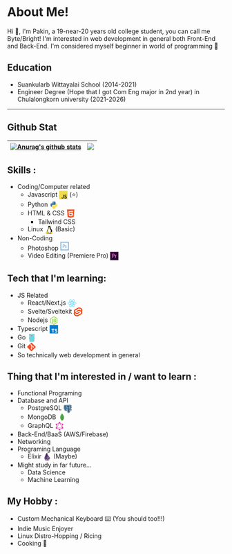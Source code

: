 # About Me!

Hi 👋, I'm Pakin, a 19-near-20 years old college student, you can call me Byte/Bright! I'm interested in web development in general both Front-End and Back-End. I'm considered myself beginner in world of programming 👶

## Education

-   Suankularb Wittayalai School (2014-2021)
-   Engineer Degree (Hope that I got Com Eng major in 2nd year) in Chulalongkorn university (2021-2026)

---

## Github Stat

| <a href="https://github.com/anuraghazra/github-readme-stats"><img align="center" src="https://github-readme-stats.vercel.app/api?username=OnFireByte&show_icons=true&theme=buefy&hide_border=true" alt="Anurag's github stats" /></a> | <a href="https://github.com/anuraghazra/github-readme-stats"><img align="center" src="https://github-readme-stats.vercel.app/api/top-langs/?username=OnFireByte&layout=compact&theme=buefy&hide_border=true&hide=html,SCSS,CSS" /></a> |
| ------------------------------------------------------------------------------------------------------------------------------------------------------------------------------------------------------------------------------------- | ------------------------------------------------------------------------------------------------------------------------------------------------------------------------------------------------------------------- |

## Skills :

-   Coding/Computer related
    -   Javascript <img src="https://github.com/devicons/devicon/blob/master/icons/javascript/javascript-original.svg" height="20px" style="vertical-align: middle;"> (⭐)
    -   Python <img src="https://github.com/devicons/devicon/blob/master/icons/python/python-original.svg" width="20px" style="vertical-align: middle;">
    -   HTML & CSS <img src="https://github.com/devicons/devicon/blob/master/icons/html5/html5-original.svg" width="20px" style="vertical-align: middle;">
        -   Tailwind CSS
    -   Linux <img src="https://github.com/devicons/devicon/blob/master/icons/linux/linux-original.svg" width="20px" style="vertical-align: middle;"> (Basic)
-   Non-Coding
    -   Photoshop <img src="https://github.com/devicons/devicon/blob/master/icons/photoshop/photoshop-line.svg" width="20px">
    -   Video Editing (Premiere Pro) <img src="https://github.com/devicons/devicon/blob/master/icons/premierepro/premierepro-original.svg" width="20px" style="vertical-align: middle;">

## Tech that I'm learning:

-   JS Related
    -   React/Next.js <img src="https://github.com/devicons/devicon/blob/master/icons/react/react-original.svg" width="20px" style="vertical-align: middle;">
    -   Svelte/Sveltekit <img src="https://github.com/devicons/devicon/blob/master/icons/svelte/svelte-original.svg" width="20px" style="vertical-align: middle;">
    -   Nodejs <img src="https://github.com/devicons/devicon/blob/master/icons/nodejs/nodejs-original.svg" width="20px" style="vertical-align: middle;">
-   Typescript <img src="https://github.com/devicons/devicon/blob/master/icons/typescript/typescript-original.svg" width="20px" style="vertical-align: middle;">
-   Go <img src="https://github.com/devicons/devicon/blob/master/icons/go/go-original.svg" width="20px" style="vertical-align: middle;">
-   Git <img src="https://github.com/devicons/devicon/blob/master/icons/git/git-original.svg" width="20px" style="vertical-align: middle;">
-   So technically web development in general

## Thing that I'm interested in / want to learn :

-   Functional Programing
-   Database and API
    -   PostgreSQL <img src="https://github.com/devicons/devicon/blob/master/icons/postgresql/postgresql-original.svg" width="20px" style="vertical-align: middle;">
    -   MongoDB <img src="https://github.com/devicons/devicon/blob/master/icons/mongodb/mongodb-original.svg" width="20px" style="vertical-align: middle;">
    -   GraphQL <img src="https://github.com/devicons/devicon/blob/master/icons/graphql/graphql-plain.svg" width="20px" style="vertical-align: middle;">
-   Back-End/BaaS (AWS/Firebase)
-   Networking
-   Programing Language
    -   Elixir <img src="https://github.com/devicons/devicon/blob/master/icons/elixir/elixir-original.svg" width="20px" style="vertical-align: middle;"> (Maybe)
-   Might study in far future...
    -   Data Science
    -   Machine Learning

## My Hobby :

-   Custom Mechanical Keyboard ⌨️ (You should too!!!)
-   Indie Music Enjoyer
-   Linux Distro-Hopping / Ricing
-   Cooking 🍳
